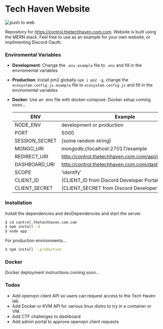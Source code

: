 # Tech Haven Website

![push to web](https://github.com/Tech-Haven/control.thetechhaven.com.com/workflows/push%20to%20web/badge.svg)

Repository for https://control.thetechhaven.com.com. Website is built using the MERN stack. Feel free to use as an example for your own website, or implimenting Discord Oauth.

### Enviromental Variables

- **Development**: Change the `.env.example` file to `.env` and fill in the envriomental variables
- **Production**: Install pm2 globally `npm i pm2 -g`, change the `ecosystem.config.js.example` file to `ecosystem.config.js` and fill in the enviromental variables
- **Docker**: Use an .env file with docker-compose. Docker setup coming soon...

  | ENV            | Example                                       |
  | -------------- | --------------------------------------------- |
  | NODE_ENV       | development or production                     |
  | PORT           | 5000                                          |
  | SESSION_SECRET | [some random string]                          |
  | MONGO_URI      | mongodb://localhost:27017/example             |
  | REDIRECT_URI   | http://control.thetechhaven.com.com/api/discord/oauth     |
  | DASHBOARD_URI  | http://control.thetechhaven.com.com/dashboard             |
  | SCOPE          | 'identify'                                    |
  | CLIENT_ID      | [CLIENT_ID from Discord Developer Portal]     |
  | CLIENT_SECRET  | [CLIENT_SECRET from Discord Developer Portal] |

### Installation

Install the dependencies and devDependencies and start the server.

```sh
$ cd control.thetechhaven.com.com
$ npm install -d
$ node app
```

For production environments...

```sh
$ npm install --production
```

### Docker

Docker deployment instructions coming soon...

### Todos

- Add openvpn client API so users can request access to the Tech Haven lab.
- Add Docker or KVM API for various linux distro to try in a container or VM.
- Add CTF challenges to dashboard
- Add admin portal to approve openvpn client requests
